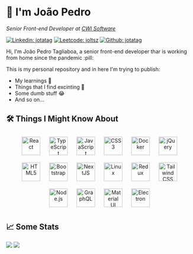 # :wave: I'm João Pedro
<p><em>Senior Front-end Developer at <a href="https://cwi.com.br/">CWI Software</a></em></p>

[![Linkedin: jotatag](https://img.shields.io/badge/-jotatag-FE428E?style=flat-square&logo=Linkedin&logoColor=white&link=https://www.linkedin.com/in/joao-pedro-tagliaboa/)](https://www.linkedin.com/in/joao-pedro-tagliaboa/)
[![Leetcode: joltsz](https://img.shields.io/badge/-joltsz-FE428E?style=flat-square&logo=LeetCode&logoColor=white&link=https://leetcode.com/Joltsz/)](https://leetcode.com/Joltsz/)
[![Github: jotatag](https://img.shields.io/badge/jotatag-FE428E?style=flat-square&logo=github&logoColor=white&link=https://github.com/Jotatag/)](https://github.com/Jotatag)

<p>Hi, I'm João Pedro Tagliaboa, a senior front-end developer thar is working from home since the pandemic :pill:</p>

<p>This is my personal repository and in here I'm trying to publish:</p>

- My learnings :closed_book:
- Things that I find excinting :tada:
- Some dumb stuff :joy: 
- And so on...

## :hammer_and_wrench: Things I Might Know About
<div align="center">  
  <a href="https://reactjs.org/" target="_blank"><img style="margin: 10px" src="https://profilinator.rishav.dev/skills-assets/react-original-wordmark.svg" alt="React" height="50" /></a>  
  <a href="https://www.typescriptlang.org/" target="_blank"><img style="margin: 10px" src="https://profilinator.rishav.dev/skills-assets/typescript-original.svg" alt="TypeScript" height="50" /></a>  
  <a href="https://www.javascript.com/" target="_blank"><img style="margin: 10px" src="https://profilinator.rishav.dev/skills-assets/javascript-original.svg" alt="JavaScript" height="50" /></a>  
  <a href="https://www.w3schools.com/css/" target="_blank"><img style="margin: 10px" src="https://profilinator.rishav.dev/skills-assets/css3-original-wordmark.svg" alt="CSS3" height="50" /></a>  
  <a href="https://www.docker.com/" target="_blank"><img style="margin: 10px" src="https://profilinator.rishav.dev/skills-assets/docker-original-wordmark.svg" alt="Docker" height="50" /></a>  
  <a href="https://jquery.com/" target="_blank"><img style="margin: 10px" src="https://profilinator.rishav.dev/skills-assets/jquery.png" alt="jQuery" height="50" /></a> 
  <a href="https://en.wikipedia.org/wiki/HTML5" target="_blank"><img style="margin: 10px" src="https://profilinator.rishav.dev/skills-assets/html5-original-wordmark.svg" alt="HTML5" height="50" /></a>  
  <a href="https://getbootstrap.com/docs/3.4/javascript/" target="_blank"><img style="margin: 10px" src="https://profilinator.rishav.dev/skills-assets/bootstrap-plain.svg" alt="Bootstrap" height="50" /></a>  
  <a href="https://nextjs.org/" target="_blank"><img style="margin: 10px" src="https://profilinator.rishav.dev/skills-assets/nextjs.png" alt="NextJS" height="50" /></a> 
  <a href="https://www.linux.org/" target="_blank"><img style="margin: 10px" src="https://profilinator.rishav.dev/skills-assets/linux-original.svg" alt="Linux" height="50" /></a>   
  <a href="https://redux.js.org/" target="_blank"><img style="margin: 10px" src="https://profilinator.rishav.dev/skills-assets/redux-original.svg" alt="Redux" height="50" /></a>  
  <a href="https://www.tailwindcss.com/" target="_blank"><img style="margin: 10px" src="https://profilinator.rishav.dev/skills-assets/tailwindcss.svg" alt="Tailwind CSS" height="50" /></a>  
  <a href="https://nodejs.org/" target="_blank"><img style="margin: 10px" src="https://profilinator.rishav.dev/skills-assets/nodejs-original-wordmark.svg" alt="Node.js" height="50" /></a>  
  <a href="https://graphql.org/" target="_blank"><img style="margin: 10px" src="https://profilinator.rishav.dev/skills-assets/graphql.png" alt="GraphQL" height="50" /></a>  
  <a href="https://mui.com/" target="_blank"><img style="margin: 10px" src="https://profilinator.rishav.dev/skills-assets/mui.png" alt="Material UI" height="50" /></a>  
  <a href="https://www.electronjs.org/" target="_blank"><img style="margin: 10px" src="https://profilinator.rishav.dev/skills-assets/electron-original.svg" alt="Electron" height="50" /></a>
</div>

## :chart_with_upwards_trend: Some Stats  
<div>
  <img src="http://github-readme-streak-stats.herokuapp.com?user=Jotatag&theme=radical"  align="center" />
  <img src="https://github-readme-stats.vercel.app/api/top-langs/?username=jotatag&layout=compact&theme=radical"  align="center" />
</div>

